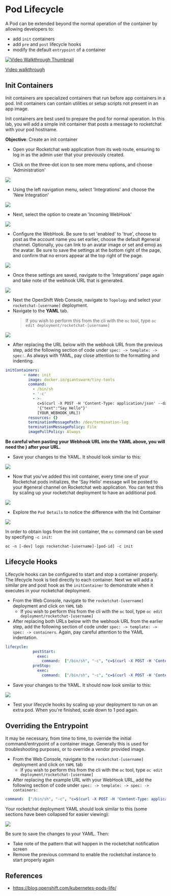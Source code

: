 # Pod Lifecycle
A Pod can be extended beyond the normal operation of the container by allowing developers to: 
- add `init` containers
- add `pre` and `post` lifecycle hooks
- modify the default `entrypoint` of a container 

[![Video Walkthrough Thumbnail](././images/15_pod_lifecycle_thumb.png)](https://youtu.be/T3n3i-ucmkE)

[Video walkthrough](https://youtu.be/T3n3i-ucmkE)

## Init Containers
Init containers are specialized containers that run before app containers in a pod. Init containers can contain utilities or setup scripts not present in an app image.

Init containers are best used to prepare the pod for normal operation. In this lab, you will add a simple init container that posts a message to rocketchat with your pod hostname.

__Objective__: Create an init container
- Open your Rocketchat web application from its web route, ensuring to log in as the admin user that your previously created. 

- Click on the three-dot icon to see more menu options, and choose 'Administration' 

![](./images/15_pod_lifecycle_03.png)

- Using the left navigation menu, select 'Integrations' and choose the 'New Integration' 

![](./images/15_pod_lifecycle_04.png)

- Next, select the option to create an 'Incoming WebHook' 

![](./images/15_pod_lifecycle_05.png)

- Configure the WebHook. Be sure to set 'enabled' to 'true', choose to post as the account name you set earlier, choose the default #general channel. Optionally, you can link to an avatar image or set and emoji as the avatar. Be sure to save the settings at the bottom right of the page, and confirm that no errors appear at the top right of the page. 

![](./images/15_pod_lifecycle_06.png)

- Once these settings are saved, navigate to the 'Integrations' page again and take note of the webhook URL that is generated.

![](./images/15_pod_lifecycle_07.png)

- Next the OpenShift Web Console, navigate to `Topology` and select your `rocketchat-[username]` deployment.
- Navigate to the __YAML__ tab.
  > If you wish to perform this from the cli with the `oc` tool, type `oc edit deployment/rocketchat-[username]`


![](./images/12_pod_lifecycle_01.png)

- After replacing the URL below with the webhook URL from the previous step, add the following section of code under `spec: -> template: -> spec:`. As always with YAML, pay close attention to the formatting and indenting. 

```YAML
initContainers:
        - name: init
          image: docker.io/giantswarm/tiny-tools
          command:
            - /bin/sh
            - '-c'
            - >-
              c=$(curl -X POST -H 'Content-Type: application/json' --data
              '{"text":"Say Hello"}'
              [YOUR_WEBHOOK_URL])
          resources: {}
          terminationMessagePath: /dev/termination-log
          terminationMessagePolicy: File
          imagePullPolicy: Always
```
**Be careful when pasting your Webhook URL into the YAML above, you will need the ) after your URL.** 
- Save your changes to the YAML. It should look similar to this: 

![](./images/15_pod_lifecycle_08.png)


- Now that you've added this init container, every time one of your Rocketchat pods initializes, the 'Say Hello' message will be posted to your #general channel on Rocketchat web application. You can test this by scaling up your rocketchat deployment to have an additional pod. 

![](./images/15_pod_lifecycle_09.png)

- Explore the `Pod Details` to notice the difference with the Init Container 

![](./images/12_pod_lifecycle_02.png)

In order to obtain logs from the init container, the `oc` command can be used by specifying `-c init`: 

```
oc -n [-dev] logs rocketchat-[username]-[pod-id] -c init
```

## Lifecycle Hooks
Lifecycle hooks can be configured to start and stop a container properly. The lifecycle hook is tied directly to each container. Next we will add a similar pre and post hook as the `initContainer` to demonstrate when it executes in your rocketchat deployment. 

- From the Web Console, navigate to the `rocketchat-[username]` deployment and click on `YAML` tab
    - If you wish to perform this from the cli with the `oc` tool, type `oc edit deployment/rocketchat-[username]`
- After replacing both URLs below with the webhook URL from the earlier step, add the following section of code under `spec: -> template: -> spec: -> containers`. Again, pay careful attention to the YAML indentation. 
```YAML
lifecycle:
            postStart:
              exec:
                command:  ["/bin/sh", "-c", "c=$(curl -X POST -H 'Content-Type: application/json' --data '{\"text\": \"'\"$HOSTNAME\"' is at the postStart phase, hooray! \"}'  http://YOUR_WEBHOOK_URL)"]
            preStop:
              exec:
                command:  ["/bin/sh", "-c", "c=$(curl -X POST -H 'Content-Type: application/json' --data '{\"text\": \"'\"$HOSTNAME\"' is just about to STOPPPPPP! \"}'  http://YOUR_WEBHOOK_URL)"]        
```
-  Save your changes to the YAML. It should now look similar to this: 

![](./images/15_pod_lifecycle_10.png)

- Test your lifecycle hooks by scaling up your deployment to run on an extra pod. When you're finished, scale down to 1 pod again. 

## Overriding the Entrypoint 
It may be necessary, from time to time, to override the initial command/entrypoint of a container image. Generally this is used for troubleshooting purposes, or to override a vendor provided image. 

- From the Web Console, navigate to the `rocketchat-[username]` deployment and click on `YAML` tab
    - If you wish to perform this from the cli with the `oc` tool, type `oc edit deployment/rocketchat-[username]`
- After replacing the example URL with your WebHook URL, add the following section of code under `spec: -> template: -> spec: -> containers:`

```YAML
command:  ["/bin/sh", "-c", "c=$(curl -X POST -H 'Content-Type: application/json' --data '{\"text\": \"'\"$HOSTNAME\"' is AN OVERRIDING COMMAND! \"}' https://chat.pathfinder.gov.bc.ca/hooks/xxx/xxx)"]
```

Your rocketchat deployment YAML should look similar to this (some sections have been collapsed for easier viewing):

![](./images/15_pod_lifecycle_11.png)


Be sure to save the changes to your YAML. Then:
- Take note of the pattern that will happen in the rocketchat notification screen
- Remove the previous command to enable the rocketchat instance to start properly again

## References
- https://blog.openshift.com/kubernetes-pods-life/

